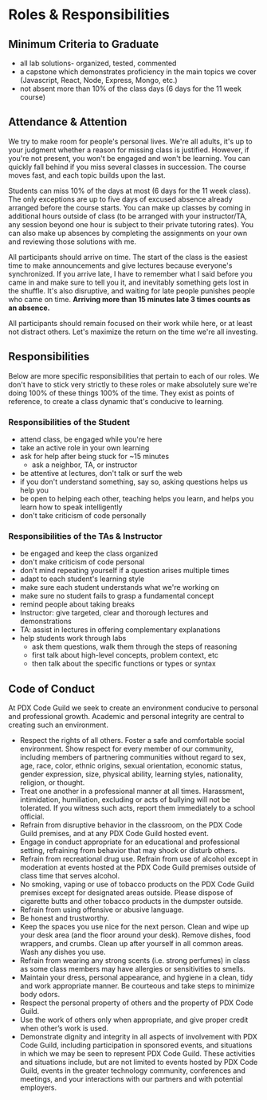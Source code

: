 # Roles & Responsibilities

## Minimum Criteria to Graduate

- all lab solutions- organized, tested, commented
- a capstone which demonstrates proficiency in the main topics we cover (Javascript, React, Node, Express, Mongo, etc.)
- not absent more than 10% of the class days (6 days for the 11 week course)

## Attendance & Attention

We try to make room for people's personal lives. We're all adults, it's up to your judgment whether a reason for missing class is justified. However, if you're not present, you won't be engaged and won't be learning. You can quickly fall behind if you miss several classes in succession. The course moves fast, and each topic builds upon the last.

Students can miss 10% of the days at most (6 days for the 11 week class). The only exceptions are up to five days of excused absence already arranged before the course starts. You can make up classes by coming in additional hours outside of class (to be arranged with your instructor/TA, any session beyond one hour is subject to their private tutoring rates). You can also make up absences by completing the assignments on your own and reviewing those solutions with me.

All participants should arrive on time. The start of the class is the easiest time to make announcements and give lectures because everyone's synchronized. If you arrive late, I have to remember what I said before you came in and make sure to tell you it, and inevitably something gets lost in the shuffle. It's also disruptive, and waiting for late people punishes people who came on time. **Arriving more than 15 minutes late 3 times counts as an absence.**

All participants should remain focused on their work while here, or at least not distract others. Let's maximize the return on the time we're all investing.


## Responsibilities

Below are more specific responsibilities that pertain to each of our roles. We don't have to stick very strictly to these roles or make absolutely sure we're doing 100% of these things 100% of the time. They exist as points of reference, to create a class dynamic that's conducive to learning.

### Responsibilities of the Student

- attend class, be engaged while you're here
- take an active role in your own learning
- ask for help after being stuck for ~15 minutes
    - ask a neighbor, TA, or instructor
- be attentive at lectures, don't talk or surf the web
- if you don't understand something, say so, asking questions helps us help you
- be open to helping each other, teaching helps you learn, and helps you learn how to speak intelligently
- don't take criticism of code personally


### Responsibilities of the TAs & Instructor

- be engaged and keep the class organized
- don't make criticism of code personal
- don't mind repeating yourself if a question arises multiple times
- adapt to each student's learning style
- make sure each student understands what we're working on
- make sure no student fails to grasp a fundamental concept
- remind people about taking breaks
- Instructor: give targeted, clear and thorough lectures and demonstrations
- TA: assist in lectures in offering complementary explanations
- help students work through labs
    - ask them questions, walk them through the steps of reasoning
    - first talk about high-level concepts, problem context, etc
    - then talk about the specific functions or types or syntax


## Code of Conduct

At PDX Code Guild we seek to create an environment conducive to personal and professional growth. Academic and personal integrity are central to creating such an environment.

* Respect the rights of all others. Foster a safe and comfortable social environment. Show respect for every member of our community, including members of partnering communities without regard to sex, age, race, color, ethnic origins, sexual orientation, economic status, gender expression, size, physical ability, learning styles, nationality, religion, or thought. 
* Treat one another in a professional manner at all times. Harassment, intimidation, humiliation, excluding or acts of bullying will not be tolerated. If you witness such acts, report them immediately to a school official.
* Refrain from disruptive behavior in the classroom, on the PDX Code Guild premises, and at any PDX Code Guild hosted event.
* Engage in conduct appropriate for an educational and professional setting, refraining from behavior that may shock or disturb others.
* Refrain from recreational drug use. Refrain from use of alcohol except in moderation at events hosted at the PDX Code Guild premises outside of class time that serves alcohol.
* No smoking, vaping or use of tobacco products on the PDX Code Guild premises except for designated areas outside. Please dispose of cigarette butts and other tobacco products in the dumpster outside. 
* Refrain from using offensive or abusive language.
* Be honest and trustworthy.
* Keep the spaces you use nice for the next person. Clean and wipe up your desk area (and the floor around your desk). Remove dishes, food wrappers, and crumbs. Clean up after yourself in all common areas. Wash any dishes you use.
* Refrain from wearing any strong scents (i.e. strong perfumes) in class as some class members may have allergies or sensitivities to smells.
* Maintain your dress, personal appearance, and hygiene in a clean, tidy and work appropriate manner. Be courteous and take steps to minimize body odors.
* Respect the personal property of others and the property of PDX Code Guild.
* Use the work of others only when appropriate, and give proper credit when other’s work is used. 
* Demonstrate dignity and integrity in all aspects of involvement with PDX Code Guild, including participation in sponsored events, and situations in which we may be seen to represent PDX Code Guild. These activities and situations include, but are not limited to events hosted by PDX Code Guild, events in the greater technology community, conferences and meetings, and your interactions with our partners and with potential employers.
